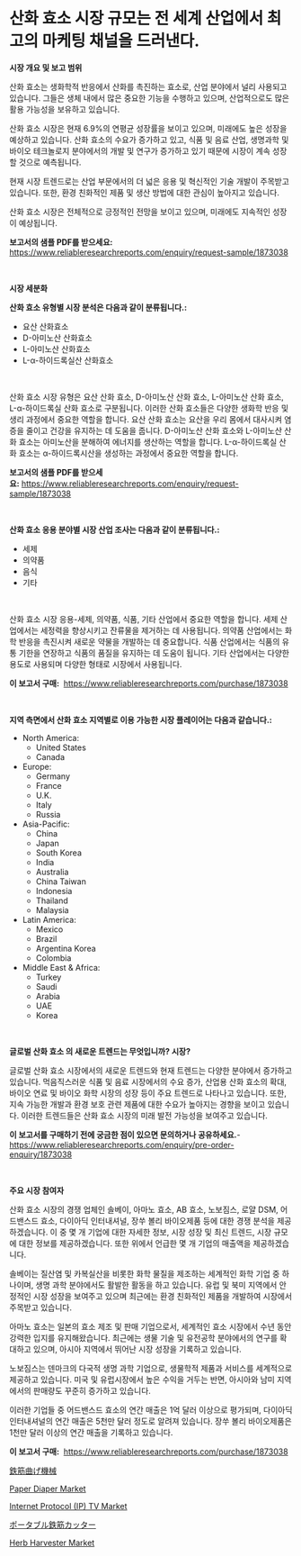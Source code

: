 <p><h1>산화 효소 시장 규모는 전 세계 산업에서 최고의 마케팅 채널을 드러낸다.</h1></p><p><strong>시장 개요 및 보고 범위</strong></p>
<p><p>산화 효소는 생화학적 반응에서 산화를 촉진하는 효소로, 산업 분야에서 널리 사용되고 있습니다. 그들은 생체 내에서 많은 중요한 기능을 수행하고 있으며, 산업적으로도 많은 활용 가능성을 보유하고 있습니다.</p><p>산화 효소 시장은 현재 6.9%의 연평균 성장률을 보이고 있으며, 미래에도 높은 성장을 예상하고 있습니다. 산화 효소의 수요가 증가하고 있고, 식품 및 음료 산업, 생명과학 및 바이오 테크놀로지 분야에서의 개발 및 연구가 증가하고 있기 때문에 시장이 계속 성장할 것으로 예측됩니다.</p><p>현재 시장 트렌드로는 산업 부문에서의 더 넓은 응용 및 혁신적인 기술 개발이 주목받고 있습니다. 또한, 환경 친화적인 제품 및 생산 방법에 대한 관심이 높아지고 있습니다.</p><p>산화 효소 시장은 전체적으로 긍정적인 전망을 보이고 있으며, 미래에도 지속적인 성장이 예상됩니다.</p></p>
<p><strong>보고서의 샘플 PDF를 받으세요:</strong> <a href="https://www.reliableresearchreports.com/enquiry/request-sample/1873038">https://www.reliableresearchreports.com/enquiry/request-sample/1873038</a></p>
<p>&nbsp;</p>
<p><strong>시장 세분화</strong></p>
<p><strong>산화 효소 유형별 시장 분석은 다음과 같이 분류됩니다.:</strong></p>
<p><ul><li>요산 산화효소</li><li>D-아미노산 산화효소</li><li>L-아미노산 산화효소</li><li>L-α-하이드록실산 산화효소</li></ul></p>
<p>&nbsp;</p>
<p><p>산화 효소 시장 유형은 요산 산화 효소, D-아미노산 산화 효소, L-아미노산 산화 효소, L-α-하이드록실 산화 효소로 구분됩니다. 이러한 산화 효소들은 다양한 생화학 반응 및 생리 과정에서 중요한 역할을 합니다. 요산 산화 효소는 요산을 우리 몸에서 대사시켜 염증을 줄이고 건강을 유지하는 데 도움을 줍니다. D-아미노산 산화 효소와 L-아미노산 산화 효소는 아미노산을 분해하여 에너지를 생산하는 역할을 합니다. L-α-하이드록실 산화 효소는 α-하이드록시산을 생성하는 과정에서 중요한 역할을 합니다.</p></p>
<p><strong>보고서의 샘플 PDF를 받으세요:</strong>&nbsp;<a href="https://www.reliableresearchreports.com/enquiry/request-sample/1873038">https://www.reliableresearchreports.com/enquiry/request-sample/1873038</a></p>
<p>&nbsp;</p>
<p><strong> 산화 효소 응용 분야별 시장 산업 조사는 다음과 같이 분류됩니다.:</strong></p>
<p><ul><li>세제</li><li>의약품</li><li>음식</li><li>기타</li></ul></p>
<p>&nbsp;</p>
<p><p>산화 효소 시장 응용-세제, 의약품, 식품, 기타 산업에서 중요한 역할을 합니다. 세제 산업에서는 세정력을 향상시키고 잔류물을 제거하는 데 사용됩니다. 의약품 산업에서는 화학 반응을 촉진시켜 새로운 약물을 개발하는 데 중요합니다. 식품 산업에서는 식품의 유통 기한을 연장하고 식품의 품질을 유지하는 데 도움이 됩니다. 기타 산업에서는 다양한 용도로 사용되며 다양한 형태로 시장에서 사용됩니다.</p></p>
<p><strong>이 보고서 구매:</strong>&nbsp; <a href="https://www.reliableresearchreports.com/purchase/1873038">https://www.reliableresearchreports.com/purchase/1873038</a></p>
<p>&nbsp;</p>
<p><strong>지역 측면에서 산화 효소 지역별로 이용 가능한 시장 플레이어는 다음과 같습니다.:</strong></p>
<p><ul>
    <li>
        North America:
        <ul>
            <li>United States</li>
            <li>Canada</li>
        </ul>
    </li>
    <li>
        Europe:
        <ul>
            <li>Germany</li>
            <li>France</li>
            <li>U.K.</li>
            <li>Italy</li>
            <li>Russia</li>
        </ul>
    </li>
    <li>
        Asia-Pacific:
        <ul>
            <li>China</li>
            <li>Japan</li>
            <li>South Korea</li>
            <li>India</li>
            <li>Australia</li>
            <li>China Taiwan</li>
            <li>Indonesia</li>
            <li>Thailand</li>
            <li>Malaysia</li>
        </ul>
    </li>
    <li>
        Latin America:
        <ul>
            <li>Mexico</li>
            <li>Brazil</li>
            <li>Argentina Korea</li>
            <li>Colombia</li>
        </ul>
    </li>
    <li>
        Middle East & Africa:
        <ul>
            <li>Turkey</li>
            <li>Saudi</li>
            <li>Arabia</li>
            <li>UAE</li>
            <li>Korea</li>
        </ul>
    </li>
    </ul></p>
<p>&nbsp;</p>
<p><strong>글로벌 산화 효소 의 새로운 트렌드는 무엇입니까? 시장?</strong></p>
<p><p>글로벌 산화 효소 시장에서의 새로운 트렌드와 현재 트렌드는 다양한 분야에서 증가하고 있습니다. 먹음직스러운 식품 및 음료 시장에서의 수요 증가, 산업용 산화 효소의 확대, 바이오 연료 및 바이오 화학 시장의 성장 등이 주요 트렌드로 나타나고 있습니다. 또한, 지속 가능한 개발과 환경 보호 관련 제품에 대한 수요가 높아지는 경향을 보이고 있습니다. 이러한 트렌드들은 산화 효소 시장의 미래 발전 가능성을 보여주고 있습니다.</p></p>
<p><strong>이 보고서를 구매하기 전에 궁금한 점이 있으면 문의하거나 공유하세요.</strong>- <a href="https://www.reliableresearchreports.com/enquiry/pre-order-enquiry/1873038">https://www.reliableresearchreports.com/enquiry/pre-order-enquiry/1873038</a></p>
<p>&nbsp;</p>
<p><strong>주요 시장 참여자</strong></p>
<p><p>산화 효소 시장의 경쟁 업체인 솔베이, 아마노 효소, AB 효소, 노보짐스, 로얄 DSM, 어드밴스드 효소, 다이아딕 인터내셔널, 장쑤 볼리 바이오제품 등에 대한 경쟁 분석을 제공하겠습니다. 이 중 몇 개 기업에 대한 자세한 정보, 시장 성장 및 최신 트렌드, 시장 규모에 대한 정보를 제공하겠습니다. 또한 위에서 언급한 몇 개 기업의 매출액을 제공하겠습니다.</p><p>솔베이는 질산염 및 카복실산을 비롯한 화학 물질을 제조하는 세계적인 화학 기업 중 하나이며, 생명 과학 분야에서도 활발한 활동을 하고 있습니다. 유럽 및 북미 지역에서 안정적인 시장 성장을 보여주고 있으며 최근에는 환경 친화적인 제품을 개발하여 시장에서 주목받고 있습니다.</p><p>아마노 효소는 일본의 효소 제조 및 판매 기업으로서, 세계적인 효소 시장에서 수년 동안 강력한 입지를 유지해왔습니다. 최근에는 생물 기술 및 유전공학 분야에서의 연구를 확대하고 있으며, 아시아 지역에서 뛰어난 시장 성장을 기록하고 있습니다.</p><p>노보짐스는 덴마크의 다국적 생명 과학 기업으로, 생물학적 제품과 서비스를 세계적으로 제공하고 있습니다. 미국 및 유럽시장에서 높은 수익을 거두는 반면, 아시아와 남미 지역에서의 판매량도 꾸준히 증가하고 있습니다.</p><p>이러한 기업들 중 어드밴스드 효소의 연간 매출은 1억 달러 이상으로 평가되며, 다이아딕 인터내셔널의 연간 매출은 5천만 달러 정도로 알려져 있습니다. 장쑤 볼리 바이오제품은 1천만 달러 이상의 연간 매출을 기록하고 있습니다.</p></p>
<p><strong>이 보고서 구매:</strong>&nbsp;&nbsp;<a href="https://www.reliableresearchreports.com/purchase/1873038">https://www.reliableresearchreports.com/purchase/1873038</a></p>
<p><p><a href="https://github.com/zekaoe592392/Market-Research-Report-List-1/blob/main/90527292868.md">鉄筋曲げ機械</a></p><p><a href="https://github.com/Krish2023na/Market-Research-Report-List-3/blob/main/paper-diaper-market.md">Paper Diaper Market</a></p><p><a href="https://view.publitas.com/reportprime-1/internet-protocol-ip-tv-market-size-growth-and-forecast-from-2024-2031/">Internet Protocol (IP) TV Market</a></p><p><a href="https://github.com/cnnriuez22368/Market-Research-Report-List-1/blob/main/78208432869.md">ポータブル鉄筋カッター</a></p><p><a href="https://natural-crush-b99.notion.site/Herb-Harvester-Market-with-the-goal-of-estimating-the-market-size-and-future-growth-potential-of-var-94ff516f950648e28458cf350de85500">Herb Harvester Market</a></p></p>
